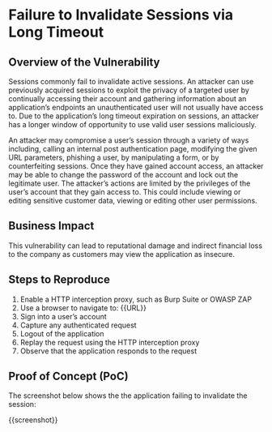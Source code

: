 # Failure to Invalidate Sessions via Long Timeout

## Overview of the Vulnerability

Sessions commonly fail to invalidate active sessions. An attacker can use previously acquired sessions to exploit the privacy of a targeted user by continually accessing their account and gathering information about an application’s endpoints an unauthenticated user will not usually have access to. Due to the application’s long timeout expiration on sessions, an attacker has a longer window of opportunity to use valid user sessions maliciously.

An attacker may compromise a user’s session through a variety of ways including, calling an internal post authentication page, modifying the given URL parameters, phishing a user, by manipulating a form, or by counterfeiting sessions. Once they have gained account access, an attacker may be able to change the password of the account and lock out the legitimate user. The attacker’s actions are limited by the privileges of the user’s account that they gain access to. This could include viewing or editing sensitive customer data, viewing or editing other user permissions.

## Business Impact

This vulnerability can lead to reputational damage and indirect financial loss to the company as customers may view the application as insecure.

## Steps to Reproduce

1. Enable a HTTP interception proxy, such as Burp Suite or OWASP ZAP
1. Use a browser to navigate to: {{URL}}
1. Sign into a user’s account
1. Capture any authenticated request
1. Logout of the application
1. Replay the request using the HTTP interception proxy
1. Observe that the application responds to the request

## Proof of Concept (PoC)

The screenshot below shows the the application failing to invalidate the session:

{{screenshot}}
